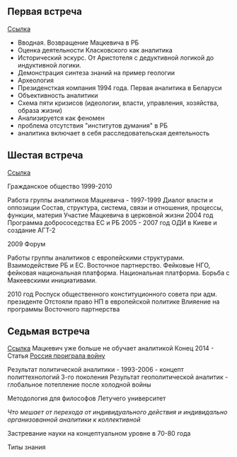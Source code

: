 ## Первая встреча
[Ccылка](https://www.youtube.com/watch?v=Cc4WhAZcnuQ) 
- Вводная. Возвращение Мацкевича в РБ
- Оценка деятельности Класковского как аналитика
- Исторический эскурс. От Аристотеля с дедуктивной логикой до индуктивной логики. 
- Демонстрация синтеза знаний на пример геологии
- Археология
- Президенсткая компания 1994 года. Первая аналитика в Беларуси
- Объективность аналитики
- Схема пяти кризисов (идеологии, власти, управления, хозяйства, образа жизни)
- Анализируется как феномен
- проблема отсутствия "институтов думания" в РБ
- аналитика включает в себя расследовательская деятельность


## Шестая встреча 
[Ссылка](https://www.youtube.com/watch?v=F7vr5n0Spqc)

Гражданское общество 1999-2010

Работа группы аналитиков Мацкевича - 1997-1999
Диалог власти и оппозиции
Состав, структура, система, связи и отношения, процессы, функции, материя 
Участие Мацкевича в церковной жизни 
2004 год
Программа добрососедства ЕС и РБ
2005 - 2007 год
ОДИ в Киеве и создание АГТ-2

2009
Форум

Работы группы аналитиков с европейскими структурами. Взаимодействие РБ и ЕС. Восточное партнерство.
Фейковые НГО, фейковая национальная платформа.
Национальная платформа. Борьба с Макеевскими инициативами.

2010 год 
Роспуск общественного конституционного совета при адм. президенте
Отстояли право НП в европейской политике
Влияение на программы Восточного партнерства

## Седьмая встреча 
[Ссылка](https://www.youtube.com/watch?v=U5FAIVlg7Uw)
Мацкевич уже больше не обучает аналитикой
Конец 2014 - Статья [Россия проиграла войну](https://eurobelarus.info/news/policy/2014/12/13/rossiya-proigrala-voynu.html)

Результат политической аналитики - 1993-2006 - концепт политтехнологий 3-го поколения
Результат геополитической аналитик - глобальное потепление после холодной войны

Методология для философов Летучего университет

*Что мешает от перехода от индивидуального действия и индивидально организованной аналитики к коллективной*

Застревание науки на концептуальном уровне в 70-80 года

Типы знания



